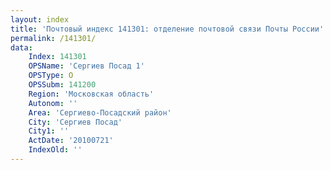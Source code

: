 ```yaml
---
layout: index
title: 'Почтовый индекс 141301: отделение почтовой связи Почты России'
permalink: /141301/
data:
    Index: 141301
    OPSName: 'Сергиев Посад 1'
    OPSType: О
    OPSSubm: 141200
    Region: 'Московская область'
    Autonom: ''
    Area: 'Сергиево-Посадский район'
    City: 'Сергиев Посад'
    City1: ''
    ActDate: '20100721'
    IndexOld: ''
---
```

